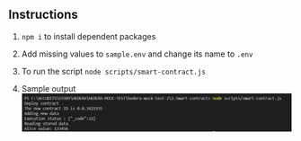 ## Instructions

1. `npm i` to install dependent packages
2. Add missing values to `sample.env` and change its name to `.env`

3. To run the script `node scripts/smart-contract.js`
4. Sample output
   ![Sample Output](./results/smartCOntract.png)
